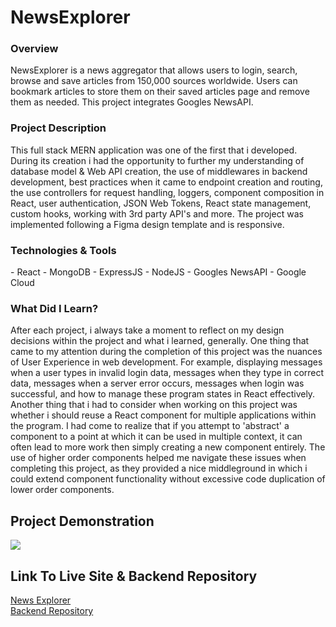 # NewsExplorer

<h3>Overview</h3>
<p>NewsExplorer is a news aggregator that allows users to login, search, browse and save articles from 150,000 sources worldwide. Users can bookmark articles to store them on their saved articles page and remove them as needed. This project integrates Googles NewsAPI.</p>

<h3>Project Description</h3>
<p>This full stack MERN application was one of the first that i developed. During its creation i had the opportunity to further my understanding of database model & Web API creation, the use of middlewares in backend development, best practices when it came to endpoint creation and routing, the use controllers for request handling, loggers, component composition in React, user authentication, JSON Web Tokens, React state management, custom hooks, working with 3rd party API's and more. The project was implemented following a Figma design template and is responsive.</p>

<h3>Technologies & Tools</h3>
- React
- MongoDB
- ExpressJS
- NodeJS
- Googles NewsAPI
- Google Cloud

<h3>What Did I Learn?</h3>
<p>After each project, i always take a moment to reflect on my design decisions within the project and what i learned, generally. One thing that came to my attention during the completion of this project was the nuances of User Experience in web development. For example, displaying messages when a user types in invalid login data, messages when they type in correct data, messages when a server error occurs, messages when login was successful, and how to manage these program states in React effectively. Another thing that i had to consider when working on this project was whether i should reuse a React component for multiple applications within the program. I had come to realize that if you attempt to 'abstract' a component to a point at which it can be used in multiple context, it can often lead to more work then simply creating a new component entirely. The use of higher order components helped me navigate these issues when completing this project, as they provided a nice middleground in which i could extend component functionality without excessive code duplication of lower order components.</p>

## Project Demonstration

![](https://media.giphy.com/media/v1.Y2lkPTc5MGI3NjExMXpwZzFqM2lxODhpOTFwN2xxeHoxaXM4bHV5ZnNkejFnb2Jpa2U5eSZlcD12MV9pbnRlcm5hbF9naWZfYnlfaWQmY3Q9Zw/RNQEdMLA9BDF478vgf/giphy.gif)

## Link To Live Site & Backend Repository
[News Explorer](https://newsexplorer.iii.cl/) <br>
[Backend Repository](https://github.com/ChadMCasey/news-explorer-backend)





